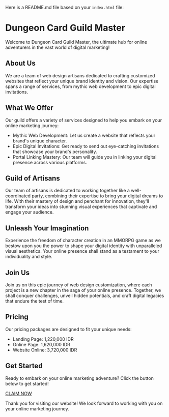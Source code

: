 Here is a README.md file based on your `index.html` file:

**Dungeon Card Guild Master**
==========================

Welcome to Dungeon Card Guild Master, the ultimate hub for online adventurers in the vast world of digital marketing!

**About Us**
------------

We are a team of web design artisans dedicated to crafting customized websites that reflect your unique brand identity and vision. Our expertise spans a range of services, from mythic web development to epic digital invitations.

**What We Offer**
-----------------

Our guild offers a variety of services designed to help you embark on your online marketing journey:

* Mythic Web Development: Let us create a website that reflects your brand's unique character.
* Epic Digital Invitations: Get ready to send out eye-catching invitations that showcase your brand's personality.
* Portal Linking Mastery: Our team will guide you in linking your digital presence across various platforms.

**Guild of Artisans**
---------------------

Our team of artisans is dedicated to working together like a well-coordinated party, combining their expertise to bring your digital dreams to life. With their mastery of design and penchant for innovation, they'll transform your ideas into stunning visual experiences that captivate and engage your audience.

**Unleash Your Imagination**
----------------------------

Experience the freedom of character creation in an MMORPG game as we bestow upon you the power to shape your digital identity with unparalleled visual aesthetics. Your online presence shall stand as a testament to your individuality and style.

**Join Us**
---------

Join us on this epic journey of web design customization, where each project is a new chapter in the saga of your online presence. Together, we shall conquer challenges, unveil hidden potentials, and craft digital legacies that endure the test of time.

**Pricing**
----------

Our pricing packages are designed to fit your unique needs:

* Landing Page: 1,220,000 IDR
* Online Page: 1,620,000 IDR
* Website Online: 3,720,000 IDR

**Get Started**
--------------

Ready to embark on your online marketing adventure? Click the button below to get started!

[CLAIM NOW](https://dcardgm.com/)

Thank you for visiting our website! We look forward to working with you on your online marketing journey.